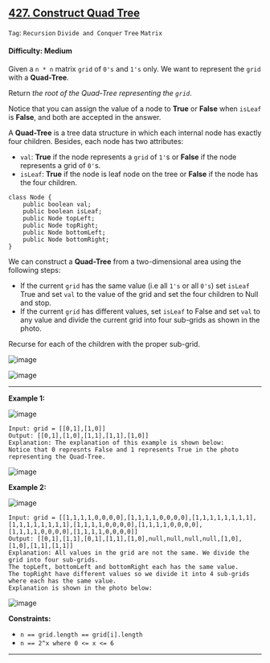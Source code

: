 ## [427. Construct Quad Tree](https://leetcode.com/problems/construct-quad-tree/)

```Tag```: ```Recursion``` ```Divide and Conquer``` ```Tree``` ```Matrix```

#### Difficulty: Medium

Given a ```n * n``` matrix ```grid``` of ```0's``` and ```1's``` only. We want to represent the ```grid``` with a __Quad-Tree__.

Return _the root of the Quad-Tree representing the ```grid```_.

Notice that you can assign the value of a node to __True__ or __False__ when ```isLeaf``` is __False__, and both are accepted in the answer.

A __Quad-Tree__ is a tree data structure in which each internal node has exactly four children. Besides, each node has two attributes:

- ```val```: __True__ if the node represents a ```grid``` of ```1'```s or __False__ if the node represents a grid of ```0'```s.
- ```isLeaf```: __True__ if the node is leaf node on the tree or __False__ if the node has the four children.

```
class Node {
    public boolean val;
    public boolean isLeaf;
    public Node topLeft;
    public Node topRight;
    public Node bottomLeft;
    public Node bottomRight;
}
```

We can construct a __Quad-Tree__ from a two-dimensional area using the following steps:

- If the current ```grid``` has the same value (i.e all ```1's``` or all ```0's```) set ```isLeaf``` True and set ```val``` to the value of the grid and set the four children to Null and stop.
- If the current ```grid``` has different values, set ```isLeaf``` to False and set ```val``` to any value and divide the current grid into four sub-grids as shown in the photo.

Recurse for each of the children with the proper sub-grid.

![image](https://assets.leetcode.com/uploads/2020/02/11/new_top.png)

![image](https://user-images.githubusercontent.com/35042430/221471894-b303aead-c366-4903-801b-43272bf07fc3.png)

---

__Example 1:__

![image](https://assets.leetcode.com/uploads/2020/02/11/grid1.png)
```
Input: grid = [[0,1],[1,0]]
Output: [[0,1],[1,0],[1,1],[1,1],[1,0]]
Explanation: The explanation of this example is shown below:
Notice that 0 represnts False and 1 represents True in the photo representing the Quad-Tree.
```

![image](https://assets.leetcode.com/uploads/2020/02/12/e1tree.png)

__Example 2:__

![image](https://assets.leetcode.com/uploads/2020/02/12/e2mat.png)
```
Input: grid = [[1,1,1,1,0,0,0,0],[1,1,1,1,0,0,0,0],[1,1,1,1,1,1,1,1],[1,1,1,1,1,1,1,1],[1,1,1,1,0,0,0,0],[1,1,1,1,0,0,0,0],[1,1,1,1,0,0,0,0],[1,1,1,1,0,0,0,0]]
Output: [[0,1],[1,1],[0,1],[1,1],[1,0],null,null,null,null,[1,0],[1,0],[1,1],[1,1]]
Explanation: All values in the grid are not the same. We divide the grid into four sub-grids.
The topLeft, bottomLeft and bottomRight each has the same value.
The topRight have different values so we divide it into 4 sub-grids where each has the same value.
Explanation is shown in the photo below:
```

![image](https://assets.leetcode.com/uploads/2020/02/12/e2tree.png)

__Constraints:__

- ```n == grid.length == grid[i].length```
- ```n == 2^x where 0 <= x <= 6```

---


